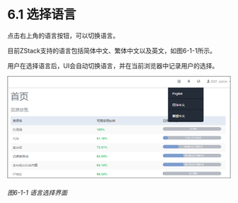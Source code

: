 # 6.1 选择语言

点击右上角的语言按钮，可以切换语言。

目前ZStack支持的语言包括简体中文、繁体中文以及英文，如图6-1-1所示。 

用户在选择语言后，UI会自动切换语言，并在当前浏览器中记录用户的选择。

![png](../images/6-1-1.png "图6-1-1 语言选择界面")
###### 图6-1-1 语言选择界面  

